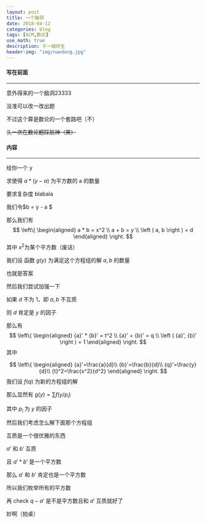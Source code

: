 ```yaml
---
layout: post
title: 一个脑洞
date: 2018-04-12
categories: blog
tags: [ACM,数论]
use_math: true
description: 于一城终生
header-img: "img/naodong.jpg"
---
```




#### 写在前面
***


意外得来的一个脑洞23333

没准可以改一改出题

不过这个算是数论的一个套路吧（不）

~~头一次在数论题踩航神（笑）~~



#### 内容
***



给你一个 y 

求使得 $a * (y - a)$ 为平方数的 a 的数量

要求复杂度 blabala



我们令$b = y - a $

那么我们有
$$
\left\{
\begin{aligned}
a * b = x^2 \\
a + b = y \\
\left ( a, b \right ) = d
\end{aligned}
\right.
$$
其中 $x^2​$ 为某个平方数（废话）



我们设 函数 $g(y)$ 为满足这个方程组的解 $a,b$ 的数量

也就是答案

然后我们尝试加强一下

如果 $d$ 不为 1，即 $a, b$ 不互质

则 $d$ 肯定是 $y$ 的因子

那么有
$$
\left\{
\begin{aligned}
{a}' * {b}' = t^2 \\
{a}' + {b}' = q \\
\left ( {a}', {b}' \right ) = 1
\end{aligned}
\right.
$$
其中

$$
\left\{
\begin{aligned}
{a}'=\frac{a}{d}\\ 
{b}'=\frac{b}{d}\\
{q}'=\frac{y}{d}\\
{t}^2=\frac{x^2}{d^2}
\end{aligned}
\right.
$$
我们设 $f(q)$ 为新的方程组的解

那么显然有 $g(y) = \sum f(y/p_i)$ 

其中 $p_i$ 为 $y$ 的因子



然后我们考虑怎么解下面那个方程组



互质是一个很优雅的东西

${a}’$ 和 ${b}'$ 互质

且 ${a}' * {b}'$ 是一个平方数

那么 ${a}'$  和 ${b}'$  肯定也是一个平方数

所以我们枚举所有的平方数

再 check $q - {a}'$ 是不是平方数且和 ${a}'$ 互质就好了 

妙啊（拍桌）



